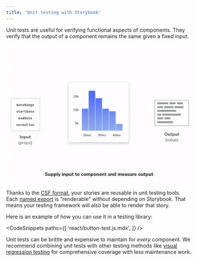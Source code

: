 ```yaml
---
title: 'Unit testing with Storybook'
---
```


Unit tests are useful for verifying functional aspects of components. They verify that the output of a component remains the same given a fixed input.

![Unit testing with a component](./component-unit-testing.gif)

Thanks to the [CSF format](../api/csf), your stories are reusable in unit testing tools. Each [named export](https://developer.mozilla.org/en-US/docs/Web/JavaScript/Reference/Statements/export) is “renderable” without depending on Storybook. That means your testing framework will also be able to render that story.

Here is an example of how you can use it in a testing library:

<!-- prettier-ignore-start -->

<CodeSnippets
  paths={[
    'react/button-test.js.mdx',
  ]}
/>

<!-- prettier-ignore-end -->

Unit tests can be brittle and expensive to maintain for _every_ component. We recommend combining unit tests with other testing methods like [visual regression testing](./visual-testing.md) for comprehensive coverage with less maintenance work.
